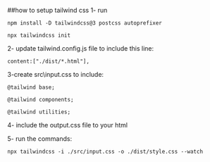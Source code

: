 ##how to setup tailwind css
1- run 

```
npm install -D tailwindcss@3 postcss autoprefixer

npx tailwindcss init
```
2- update tailwind.config.js file to include this line:
```
content:["./dist/*.html"],
```

3-create src\input.css to include:
```
@tailwind base;

@tailwind components;

@tailwind utilities;

```

4- include the output.css file to your html

5- run the commands:

```
npx tailwindcss -i ./src/input.css -o ./dist/style.css --watch
```
